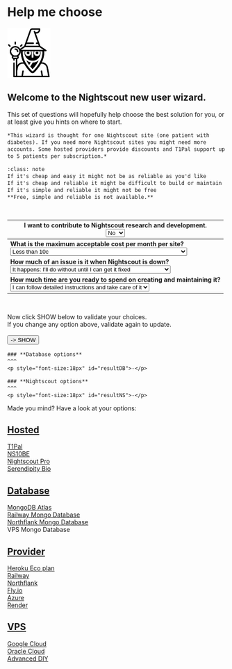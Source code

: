 # Help me choose

<img src="./img/wizard.png" />

## Welcome to the Nightscout new user wizard.

This set of questions will hopefully help choose the best solution for you, or at least give you hints on where to start. 

```{hint}
*This wizard is thought for one Nightscout site (one patient with diabetes). If you need more Nightscout sites you might need more accounts. Some hosted providers provide discounts and T1Pal support up to 5 patients per subscription.*
```

```{admonition} Nightscout DIY rules
:class: note
If it's cheap and easy it might not be as reliable as you'd like  
If it's cheap and reliable it might be difficult to build or maintain  
If it's simple and reliable it might not be free  
**Free, simple and reliable is not available.**
```

</br>

| I want to contribute to Nightscout research and development.</br><select name="cont" id="CONT"><br/>  <option value="yes">Yes</option><br/>  <option value="no" selected="selected">No</option><br/></select> |
| ------------------------------------------------------------ |
| **What is the maximum acceptable cost per month  per site?**</br><select name="cost" id="COST"><br/>  <option value="free">It MUST be free even if it requires a lot of work</option><br/>  <option value="cent" selected="selected">Less than 10c</option><br/>  <option value="pay1">Less than 6$</option><br/>  <option value="pay2">Less than 10$</option><br/>  <option value="pay3">Less than 15$</option><br/></select> |
| **How much of an issue is it when Nightscout is down?**</br><select name="rely" id="RELY"><br/>  <option value="serious">Serious: I need it back up ASAP</option><br/>  <option value="mild">Disturbing: If I can get it back up in less than a week I'm ok</option><br/>  <option value="none" selected="selected">It happens: I'll do without until I can get it fixed</option><br/></select> |
| **How much time are you ready to spend on creating and maintaining it?**</br><select name="simple" id="SIMPLE"><br/>  <option value="high">I've got good IT knowledge</option><br/>  <option value="medium" selected="selected">I can follow detailed instructions and take care of it</option><br/>  <option value="easy">I can follow simple instructions and take care of it</option><br/>  <option value="pay">I want someone else to do it for me</option><br/></select> |

<script>
function Validate()
{
	var dbAtla, dbAtlaP, dbRail, dbNort, dbVPS
	var nsHero, nsRail, nsNort, nsAzur, nsVPS, nsFly, nsRend, nsGoog, nsT1Pal, ns10be, nsPro, nsSerendipity
	var sDB, sNS
	sDB=""; sNS=""
	dbAtla=1; dbAtlaP=1; dbRail=1; dbNort=1; dbVPS=1;
	nsHero=1; nsRail=1; nsNort=1; nsAzur=1; nsVPS=1; nsFly=1; nsRend=1; nsGoog=1; nsT1Pal=1; ns10be=1; nsPro=1; nsSerendipity=1; 
	sel = document.getElementById("CONT");
	switch(sel.selectedIndex)
	{
	    case 0: dbAtla=0; dbAtlaP=0; dbRail=0; dbNort=0; dbVPS=0;
		nsHero=0; nsRail=0; nsNort=0; nsAzur=0; nsVPS=0; nsFly=0; nsRend=0; nsGoog=0; ns10be=0; nsPro=0; nsSerendipity=0; 
		break;
	}
	sel = document.getElementById("SIMPLE");
	switch(sel.selectedIndex)
	{
		case 0: dbAtla=1; dbAtlaP=1; dbRail=1; dbNort=1; dbVPS=1; nsHero=1; nsRail=1;
	    		nsNort=1; nsAzur=1; nsVPS=1; nsFly=1; nsRend=1; nsGoog=1; nsT1Pal=1; ns10be=1; nsPro=1; nsSerendipity=1; 
	    		sDB="[Reliability constrains removed for IT knowledgeable user]<br />";
	    		sNS="[Reliability constrains removed for IT knowledgeable user]<br />"
	    		break
		case 1: dbVPS=0; nsFly=0; nsVPS=0; break
		case 2: dbAtla=0; dbAtlaP=0; dbRail=0; dbNort=0; dbVPS=0; nsFly=0; nsRend=0; nsVPS=0; break
		case 3: dbAtla=0; dbAtlaP=0; dbRail=0; dbNort=0; dbVPS=0; nsGoog=0; nsHero=0; nsRail=0; nsNort=0;
				nsAzur=0; nsFly=0; nsRend=0; nsGoog=0; nsVPS=0; break
	}
	sel = document.getElementById("COST");
	switch(sel.selectedIndex)
	{
		case 0: dbNort=0; nsHero=0; dbAtlaP=0; dbRail=0; nsGoog=0; nsT1Pal=0; ns10be=0; nsPro=0; nsRail=0; nsSerendipity=0;  break
		case 1: dbNort=0; nsHero=0; dbAtlaP=0; dbRail=0; nsT1Pal=0; ns10be=0; nsPro=0; nsRail=0; nsSerendipity=0; break
		case 2: dbAtlaP=0; nsT1Pal=0; nsSerendipity=0; break
		case 3: nsT1Pal=0; nsSerendipity=0; break
		case 4: break
	}
	sel = document.getElementById("RELY");
	switch(sel.selectedIndex)
	{
		case 0: nsHero=0; dbAtla=0; dbRail=0; dbVPS=0; nsFly=0; nsRend=0; nsGoog=0; nsVPS=0; break
		case 1: nsFly=0; break
		case 2: break
	}
	if(dbAtla) sDB=sDB+" - Free MongoDB Atlas (limited to 512MiB) <br />"
	if(dbAtlaP) sDB=sDB+" - M2 MongoDB Atlas (9$/month) <br />"
	if(dbRail) sDB=sDB+" - Railway Mongo database (10$/GiB/month)<br />"
	if(dbNort) sDB=sDB+" - Northflank Mongo database (0.3$/GiB/month) <br />"
	if(dbVPS) sDB=sDB+" - VPS Mongo database (Oracle, Google, ...) <br />"
	if(nsT1Pal|ns10be|nsPro|nsSerendipity) sDB=sDB+" - Database included in the hosted service <br />"
	if(nsGoog) sDB=sDB+" - Database included in Google Cloud <br />"
	if(sDB=="") sDB="Uh... not many choices there, try to change some options and retry."
	document.getElementById("resultDB").innerHTML = sDB;
	if(sDB!=" - Database included in the hosted service"&sDB!="Uh... not many choices there, try to change some options and retry.")
	{
		if(sDB!=" - Database included in Google Cloud <br />"&sDB!=" - Database included in the hosted service <br /> - Database included in Google Cloud <br />")
		{
			if(nsHero) sNS=sNS+" - Heroku Eco plan (5$/month) <br />"
			if(nsRail) sNS=sNS+" - Railway Hobby plan (5$/month)<br />"
			if(nsNort) sNS=sNS+" - Northflank Free Developer plan <br />"
			if(nsAzur) sNS=sNS+" - Azure Basic plan (using always free services) <br />"
			if(nsVPS) sNS=sNS+" - Oracle Cloud Free E2.1 micro tier <br />"
			if(nsFly) sNS=sNS+" - Fly.io Free Hobby plan <br />"
            if(nsRend) sNS=sNS+" - Render Free Instance <br />"
		}
		if(nsGoog) sNS=sNS+" - Google Cloud Free e2-micro tier <br />"
	}
	if(nsT1Pal) sNS=sNS+" - T1Pal Hosted Nightscout (11.99$/month) <br />"
	if(ns10be) sNS=sNS+" - NS10BE Hosted Nightscout (from €4.99/month) <br />"
	if(nsPro) sNS=sNS+" - Nightscout Pro Hosted service (3£/month) <br />"
	if(nsSerendipity) sNS=sNS+" - Serendipity Bio  Hosted service (12.99$/month) <br />"
	if(sNS=="") sNS="Uh... not many choices there, try to change some options and retry."
	document.getElementById("resultNS").innerHTML = sNS;
}
</script>



</br>

Now click SHOW below to validate your choices.  
If you change any option above, validate again to update. </br></br>
<button onclick="Validate()">-> SHOW</button>

```{card}
### **Database options**
^^^
<p style="font-size:18px" id="resultDB">-</p>
```

```{card}
### **Nightscout options**
^^^
<p style="font-size:18px" id="resultNS">-</p>
```

Made you mind? Have a look at your options:

## <u>Hosted</u>

[T1Pal](/index.md#t1pal)  
[NS10BE](/index.md#ns10be)  
[Nightscout Pro](/index.md#nightscout-pro)  
[Serendipity Bio](/index.md#serendipity-bio)

## <u>Database</u>

[MongoDB Atlas](/vendors/mongodb/atlas.md)  
[Railway Mongo Database](/vendors/railway/database.md)  
[Northflank Mongo Database](/vendors/northflank/database.md)  
VPS Mongo Database

## <u>Provider</u>

[Heroku Eco plan](/vendors/heroku/new_user.md)  
[Railway](/vendors/railway/new_user.md)  
[Northflank](/vendors/northflank/new_user.md)  
[Fly.io](/vendors/fly.io/new_user.md)  
[Azure](/vendors/azure/new_user.md)  
[Render](/vendors/render/new_user.md)

## <u>VPS</u>

[Google Cloud](https://navid200.github.io/xDrip/docs/Nightscout/GoogleCloud.html)  
[Oracle Cloud](https://www.dropbox.com/s/5twlqrndofqno0t/0-amber-oracle.pdf)  
[Advanced DIY](/nightscout/advanced)
